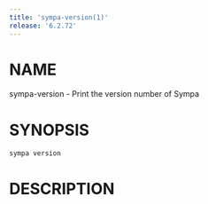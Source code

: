 ```yaml
---
title: 'sympa-version(1)'
release: '6.2.72'
---
```


# NAME

sympa-version - Print the version number of Sympa

# SYNOPSIS

`sympa version`

# DESCRIPTION
